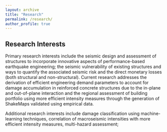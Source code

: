 ```yaml
---
layout: archive
title: "Research"
permalink: /research/
author_profile: true
---
```


## Research Interests

Primary research interests include the seismic design and assessment of structures to incorporate innovative aspects of performance-based earthquake engineering; the seismic vulnerability of existing structures and ways to quantify the associated seismic risk and the direct monetary losses (both structural and non-structural). Current research addresses the derivation of efficient engineering demand parameters to account for damage accumulation in reinforced concrete structures due to the in-plane and out-of-plane interaction and the regional assessment of building portfolio using more efficient intensity measures through the generation of ShakeMaps validated using empirical data.

Additional research interests include damage classification using machine-learning techniques, correlation of macroseismic intensities with more efficient intensity measures, multi-hazard assessment;
